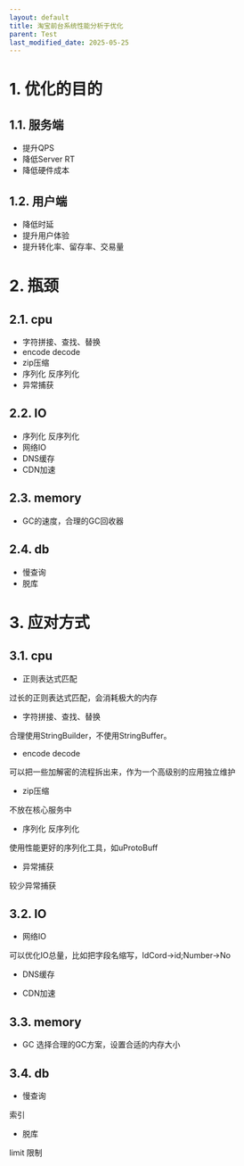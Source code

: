 ```yaml
---
layout: default
title: 淘宝前台系统性能分析于优化
parent: Test
last_modified_date: 2025-05-25
---
```


# 1. 优化的目的

## 1.1. 服务端

- 提升QPS
- 降低Server RT
- 降低硬件成本

## 1.2. 用户端

- 降低时延
- 提升用户体验
- 提升转化率、留存率、交易量

# 2. 瓶颈

## 2.1. cpu

- 字符拼接、查找、替换
- encode decode
- zip压缩
- 序列化 反序列化
- 异常捕获

## 2.2. IO

- 序列化 反序列化
- 网络IO
- DNS缓存
- CDN加速

## 2.3. memory

- GC的速度，合理的GC回收器

## 2.4. db

- 慢查询
- 脱库

# 3. 应对方式

## 3.1. cpu

- 正则表达式匹配

过长的正则表达式匹配，会消耗极大的内存

- 字符拼接、查找、替换

合理使用StringBuilder，不使用StringBuffer。

- encode decode

可以把一些加解密的流程拆出来，作为一个高级别的应用独立维护

- zip压缩

不放在核心服务中

- 序列化 反序列化

使用性能更好的序列化工具，如uProtoBuff

- 异常捕获

较少异常捕获

## 3.2. IO

- 网络IO

可以优化IO总量，比如把字段名缩写，IdCord->id;Number->No

- DNS缓存

- CDN加速

## 3.3. memory

- GC
  选择合理的GC方案，设置合适的内存大小

## 3.4. db

- 慢查询

索引

- 脱库

limit 限制